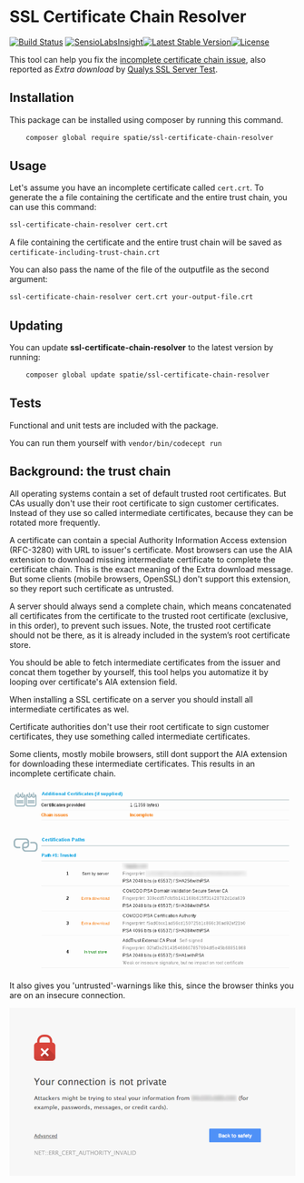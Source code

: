 # SSL Certificate Chain Resolver
[![Build Status](https://travis-ci.org/freekmurze/ssl-certificate-chain-resolver.svg?branch=master)](https://travis-ci.org/freekmurze/ssl-certificate-chain-resolver)
[![SensioLabsInsight](https://insight.sensiolabs.com/projects/2912a3ab-51a8-4e07-9bad-fd94a833f989/mini.png)](https://insight.sensiolabs.com/projects/2912a3ab-51a8-4e07-9bad-fd94a833f989)[![Latest Stable Version](https://poser.pugx.org/spatie/ssl-certificate-chain-resolver/version.png)](https://packagist.org/packages/spatie/ssl-certificate-chain-resolver)[![License](https://poser.pugx.org/spatie/ssl-certificate-chain-resolver/license.png)](https://packagist.org/packages/spatie/ssl-certificate-chain-resolver)

This tool can help you fix the [incomplete certificate chain issue](#background-the-trust-chain), also reported as *Extra download* by [Qualys SSL Server Test](https://www.ssllabs.com/ssltest/).

## Installation

This package can be installed using composer by running this command.

```bash
    composer global require spatie/ssl-certificate-chain-resolver
```

## Usage

Let's assume you have an incomplete certificate  called ```cert.crt```. To generate the a file containing the certificate and the entire trust chain, you can use this command:

```bash
ssl-certificate-chain-resolver cert.crt
```

A file containing the certificate and the entire trust chain will be saved as ```certificate-including-trust-chain.crt```

You can also pass the name of the file of the outputfile as the second argument:
```bash
ssl-certificate-chain-resolver cert.crt your-output-file.crt
```

## Updating

You can update <b>ssl-certificate-chain-resolver</b> to the latest version by running:

```bash
    composer global update spatie/ssl-certificate-chain-resolver
```

## Tests

Functional and unit tests are included with the package.

You can run them yourself with ```vendor/bin/codecept run```

## Background: the trust chain

All operating systems contain a set of default trusted root certificates. But CAs usually don't use their root certificate to sign customer certificates. Instead of they use so called intermediate certificates, because they can be rotated more frequently.

A certificate can contain a special Authority Information Access extension (RFC-3280) with URL to issuer's certificate. Most browsers can use the AIA extension to download missing intermediate certificate to complete the certificate chain. This is the exact meaning of the Extra download message. But some clients (mobile browsers, OpenSSL) don't support this extension, so they report such certificate as untrusted.

A server should always send a complete chain, which means concatenated all certificates from the certificate to the trusted root certificate (exclusive, in this order), to prevent such issues. Note, the trusted root certificate should not be there, as it is already included in the system’s root certificate store.

You should be able to fetch intermediate certificates from the issuer and concat them together by yourself, this tool helps you automatize it by looping over certificate's AIA extension field.

When installing a SSL certificate on a server you should install all intermediate certificates as wel.

Certificate authorities don't use their root certificate to sign customer certificates, they use something called intermediate certificates.

Some clients, mostly mobile browsers, still dont support the AIA extension for downloading these intermediate certificates.
This results in an incomplete certificate chain.

![Incomplete Chain](images/incomplete-chain.png)

It also gives you 'untrusted'-warnings like this, since the browser thinks you are on an insecure connection.

![Untrusted Warning](images/untrusted.png)


